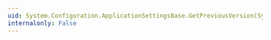 ```yaml
---
uid: System.Configuration.ApplicationSettingsBase.GetPreviousVersion(System.String)
internalonly: False
---
```

